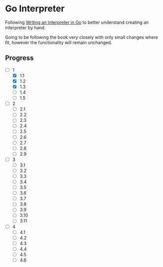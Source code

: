 # Go Interpreter

Following [Writing an Interpreter in Go](https://interpreterbook.com/) to better understand creating
an interpreter by hand.

Going to be following the book very closely with only small changes where fit, however the functionality
will remain unchanged.

## Progress
- [ ] 1
  -  [X] 1.1
  -  [X] 1.2
  -  [X] 1.3
  -  [ ] 1.4
  -  [ ] 1.5
- [ ] 2
    -  [ ] 2.1
    -  [ ] 2.2
    -  [ ] 2.3
    -  [ ] 2.4
    -  [ ] 2.5
    -  [ ] 2.6
    -  [ ] 2.7
    -  [ ] 2.8
    -  [ ] 2.9
- [ ] 3
    -  [ ] 3.1
    -  [ ] 3.2
    -  [ ] 3.3
    -  [ ] 3.4
    -  [ ] 3.5
    -  [ ] 3.6
    -  [ ] 3.7
    -  [ ] 3.8
    -  [ ] 3.9
    -  [ ] 3.10
    -  [ ] 3.11
- [ ] 4
    -  [ ] 4.1
    -  [ ] 4.2
    -  [ ] 4.3
    -  [ ] 4.4
    -  [ ] 4.5
    -  [ ] 4.6